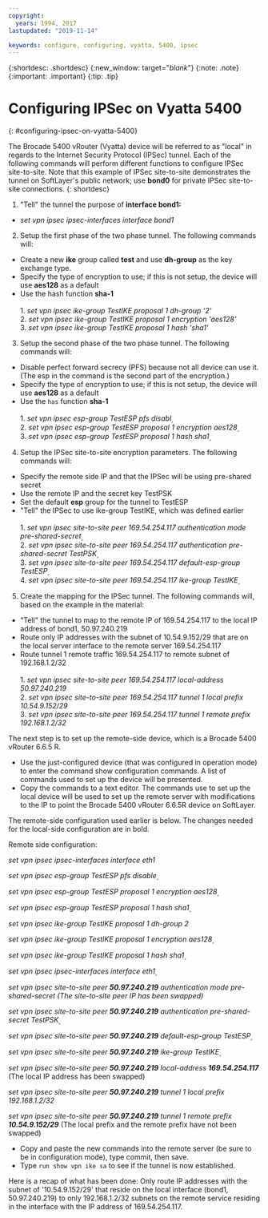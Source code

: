 ```yaml
---
copyright:
  years: 1994, 2017
lastupdated: "2019-11-14"

keywords: configure, configuring, vyatta, 5400, ipsec
---
```


{:shortdesc: .shortdesc}
{:new_window: target="_blank_"}
{:note: .note}
{:important: .important}
{:tip: .tip}

# Configuring IPSec on Vyatta 5400
{: #configuring-ipsec-on-vyatta-5400}

The Brocade 5400 vRouter (Vyatta) device will be referred to as "local" in regards to the Internet Security Protocol (IPSec) tunnel. Each of the following commands will perform different functions to configure IPSec site-to-site. Note that this example of IPSec site-to-site demonstrates the tunnel on SoftLayer's public network; use **bond0** for private IPSec site-to-site connections.
{: shortdesc}

1. "Tell" the tunnel the purpose of **interface bond1:**

  * *set vpn ipsec ipsec-interfaces interface bond1*

2. Setup the first phase of the two phase tunnel. The following commands will:

  * Create a new **ike** group called **test** and use **dh-group** as the key exchange type.
  * Specify the type of encryption to use; if this is not setup, the device will use **aes128** as a default
  * Use the hash function **sha-1**<br/><br/>
  1\. *set vpn ipsec ike-group TestIKE proposal 1 dh-group '2'*<br/>
  2\. *set vpn ipsec ike-group TestIKE proposal 1 encryption 'aes128'*<br/>
  3\. *set vpn ipsec ike-group TestIKE proposal 1 hash 'sha1'*<br/>

3. Setup the second phase of the two phase tunnel. The following commands will:

  * Disable perfect forward secrecy (PFS) because not all device can use it. (The esp in the command is the second part of the encryption.)
  * Specify the type of encryption to use; if this is not setup, the device will use **aes128** as a default
  * Use the `has` function **sha-1**<br/><br/>
  1\. *set vpn ipsec esp-group TestESP pfs disabl۪*<br/>
  2\. *set vpn ipsec esp-group TestESP proposal 1 encryption aes128۪*<br/>
  3\. *set vpn ipsec esp-group TestESP proposal 1 hash sha1۪*<br/>

4. Setup the IPSec site-to-site encryption parameters. The following commands will:

  * Specify the remote side IP and that the IPSec will be using pre-shared secret
  * Use the remote IP and the secret key TestPSK
  * Set the default **esp** group for the tunnel to TestESP
  * "Tell" the IPSec to use ike-group TestIKE, which was defined earlier<br/><br/>
  1\. *set vpn ipsec site-to-site peer 169.54.254.117 authentication mode pre-shared-secret۪*<br/>
  2\. *set vpn ipsec site-to-site peer 169.54.254.117 authentication pre-shared-secret TestPSK۪*<br/>
  3\. *set vpn ipsec site-to-site peer 169.54.254.117 default-esp-group TestESP۪*<br/>
  4\. *set vpn ipsec site-to-site peer 169.54.254.117 ike-group TestIKE۪*<br/>

5. Create the mapping for the IPSec tunnel. The following commands will, based on the example in the material:

  * "Tell" the tunnel to map to the remote IP of 169.54.254.117 to the local IP address of bond1, 50.97.240.219
  * Route only IP addresses with the subnet of 10.54.9.152/29 that are on the local server interface to the remote server 169.54.254.117
  * Route tunnel 1 remote traffic 169.54.254.117 to remote subnet of 192.168.1.2/32<br/><br/>
  1\. *set vpn ipsec site-to-site peer 169.54.254.117 local-address ۪50.97.240.219*<br/>
  2\. *set vpn ipsec site-to-site peer 169.54.254.117 tunnel 1 local prefix 10.54.9.152/29*<br/>
  3\. *set vpn ipsec site-to-site peer 169.54.254.117 tunnel 1 remote prefix 192.168.1.2/32*<br/>

The next step is to set up the remote-side device, which is a Brocade 5400 vRouter 6.6.5 R.

  * Use the just-configured device (that was configured in operation mode) to enter the command show configuration commands. A list of commands used to set up the device will be presented.
  * Copy the commands to a text editor. The commands use to set up the local device will be used to set up the remote server with modifications to the IP to point the Brocade 5400 vRouter 6.6.5R device on SoftLayer.

The remote-side configuration used earlier is below. The changes needed for the local-side configuration are in bold.

Remote side configuration:

*set vpn ipsec ipsec-interfaces interface eth1*

*set vpn ipsec esp-group TestESP pfs disable۪*

*set vpn ipsec esp-group TestESP proposal 1 encryption aes128۪*

*set vpn ipsec esp-group TestESP proposal 1 hash sha1۪*

*set vpn ipsec ike-group TestIKE proposal 1 dh-group 2*

*set vpn ipsec ike-group TestIKE proposal 1 encryption aes128۪*

*set vpn ipsec ike-group TestIKE proposal 1 hash sha1۪*

*set vpn ipsec ipsec-interfaces interface eth1۪*

*set vpn ipsec site-to-site peer **50.97.240.219** authentication mode pre-shared-secret (The site-to-site peer IP has been swapped)*

*set vpn ipsec site-to-site peer **50.97.240.219** authentication pre-shared-secret TestPSK۪*

*set vpn ipsec site-to-site peer **50.97.240.219** default-esp-group TestESP۪*

*set vpn ipsec site-to-site peer **50.97.240.219** ike-group TestIKE۪*

*set vpn ipsec site-to-site peer **50.97.240.219** local-address **169.54.254.117*** (The local IP address has been swapped)

*set vpn ipsec site-to-site peer **50.97.240.219** tunnel 1 local prefix 192.168.1.2/32*

*set vpn ipsec site-to-site peer **50.97.240.219** tunnel 1 remote prefix **10.54.9.152/29*** (The local prefix and the remote prefix have not been swapped)

* Copy and paste the new commands into the remote server (be sure to be in configuration mode), type commit, then save.
* Type `run show vpn ike sa` to see if the tunnel is now established.

Here is a recap of what has been done: Only route IP addresses with the subnet of '10.54.9.152/29' that reside on the local interface (bond1, 50.97.240.219) to only 192.168.1.2/32 subnets on the remote service residing in the interface with the IP address of 169.54.254.117.
